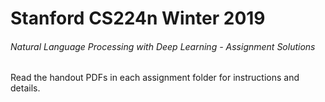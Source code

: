 # Stanford CS224n Winter 2019
###### Natural Language Processing with Deep Learning - Assignment Solutions

Read the handout PDFs in each assignment folder for instructions and details.